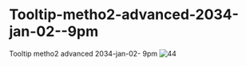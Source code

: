 # Tooltip-metho2-advanced-2034-jan-02--9pm
Tooltip metho2 advanced 2034-jan-02- 9pm
![44](https://github.com/ravinath93/Tooltip-metho2-advanced-2034-jan-02--9pm/assets/143611757/78a18264-ed6f-4867-bc3d-e398031ec7fd)

